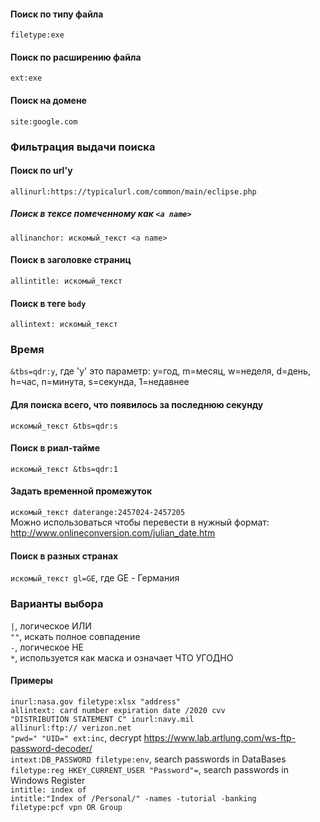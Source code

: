 #### Поиск по типу файла
`filetype:exe`

#### Поиск по расширению файла
`ext:exe`

#### Поиск на домене
`site:google.com`

### Фильтрация выдачи поиска
#### Поиск по url'у
`allinurl:https://typicalurl.com/common/main/eclipse.php`
##### Поиск в тексе помеченному как `<a name>`
`allinanchor: искомый_текст <a name>`
#### Поиск в заголовке страниц
`allintitle: искомый_текст`
#### Поиск в теге `body`
`allintext: искомый_текст`
### Время
`&tbs=qdr:y`, где 'y' это параметр: y=год, m=месяц, w=неделя, d=день, h=час, n=минута, s=секунда, 1=недавнее
#### Для поиска всего, что появилось за последнюю секунду
`искомый_текст &tbs=qdr:s`
#### Поиск в риал-тайме
`искомый_текст &tbs=qdr:1`
#### Задать временной промежуток
`искомый_текст daterange:2457024-2457205`
<br /> Можно использоваться чтобы перевести в нужный формат: http://www.onlineconversion.com/julian_date.htm
#### Поиск в разных странах
`искомый_текст gl=GE`, где GE - Германия

### Варианты выбора
`|`, логическое ИЛИ <br />
`""`, искать полное совпадение <br />
`-`, логическое НЕ <br />
`*`, используется как маска и означает ЧТО УГОДНО <br />

#### Примеры
`inurl:nasa.gov filetype:xlsx "address"` <br />
`allintext: card number expiration date /2020 cvv` <br />
`"DISTRIBUTION STATEMENT C" inurl:navy.mil` <br />
`allinurl:ftp:// verizon.net` <br />
`"pwd=" "UID=" ext:inc`, decrypt https://www.lab.artlung.com/ws-ftp-password-decoder/ <br />
`intext:DB_PASSWORD filetype:env`, search passwords in DataBases <br />
`filetype:reg HKEY_CURRENT_USER "Password"=`, search passwords in Windows Register <br />
`intitle: index of` <br />
`intitle:"Index of /Personal/" -names -tutorial -banking` <br />
`filetype:pcf vpn OR Group` <br />
